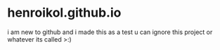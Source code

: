 # henroikol.github.io
i am new to github and i made this as a test u can ignore this project or whatever its called >:)
